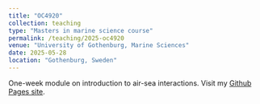 ```yaml
---
title: "OC4920"
collection: teaching
type: "Masters in marine science course"
permalink: /teaching/2025-oc4920
venue: "University of Gothenburg, Marine Sciences"
date: 2025-05-28
location: "Gothenburg, Sweden"
---
```


One-week module on introduction to air-sea interactions. Visit my [Github Pages site](https://marcelduplessis.github.io/air-sea-interactions-notes/).
